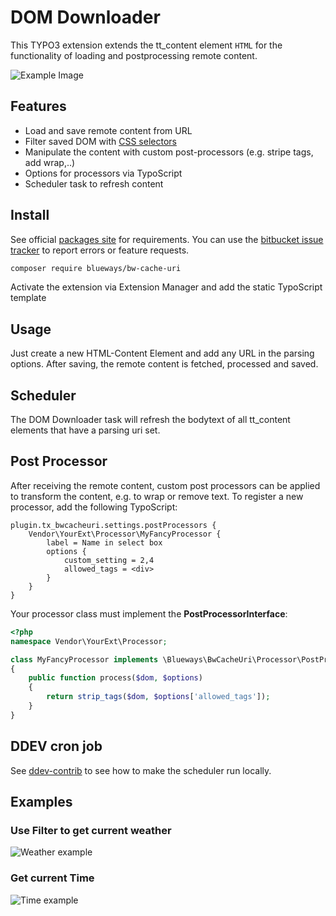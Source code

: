 # DOM Downloader

This TYPO3 extension extends the tt_content element `HTML` for the functionality of loading and postprocessing remote content.

![Example Image](https://bitbucket.org/blueways/bw_cache_uri/raw/master/Documentation/Images/example1.jpg)

## Features

* Load and save remote content from URL
* Filter saved DOM with [CSS selectors](https://symfony.com/doc/current/components/css_selector.html)
* Manipulate the content with custom post-processors (e.g. stripe tags, add wrap,..)
* Options for processors via TypoScript
* Scheduler task to refresh content

## Install

See official [packages site](https://packagist.org/packages/blueways/bw-cache-uri) for requirements. You can use the [bitbucket issue tracker](https://bitbucket.org/blueways/bw_cache_uri/issues?status=new&status=open) to report errors or feature requests.

```bash
composer require blueways/bw-cache-uri
```

Activate the extension via Extension Manager and add the static TypoScript template

## Usage

Just create a new HTML-Content Element and add any URL in the parsing options. After saving, the remote content is fetched, processed and saved.

## Scheduler

The DOM Downloader task will refresh the bodytext of all tt_content elements that have a parsing uri set.

## Post Processor

After receiving the remote content, custom post processors can be applied to transform the content, e.g. to wrap or remove text.
To register a new processor, add the following TypoScript:

```
plugin.tx_bwcacheuri.settings.postProcessors {
    Vendor\YourExt\Processor\MyFancyProcessor {
        label = Name in select box
        options {
            custom_setting = 2,4
            allowed_tags = <div>
        }
    }
}
``` 

Your processor class must implement the **PostProcessorInterface**:

```PHP
<?php
namespace Vendor\YourExt\Processor;

class MyFancyProcessor implements \Blueways\BwCacheUri\Processor\PostProcessorInterface
{
    public function process($dom, $options)
    {
        return strip_tags($dom, $options['allowed_tags']);
    }
}
```


## DDEV cron job

See [ddev-contrib](https://github.com/drud/ddev-contrib/tree/master/recipes/cronjob) to see how to make the scheduler run locally.

## Examples

### Use Filter to get current weather

![Weather example](https://bitbucket.org/blueways/bw_cache_uri/raw/master/Documentation/Images/example1.png)

### Get current Time

![Time example](https://bitbucket.org/blueways/bw_cache_uri/raw/master/Documentation/Images/example2.png)

